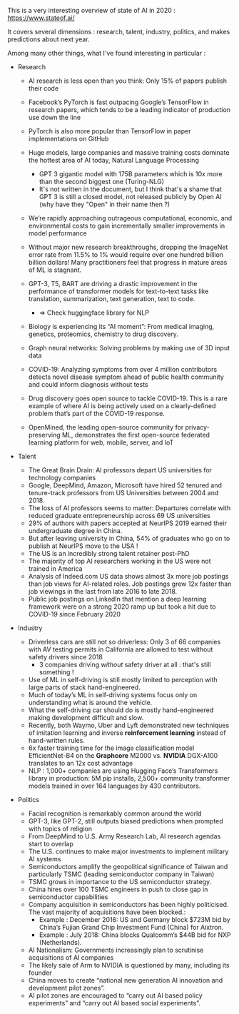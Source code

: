 This is a very interesting overview of state of AI in 2020 :
https://www.stateof.ai/

It covers several dimensions : research, talent, industry, politics, and makes predictions about next year.

Among many other things, what I've found interesting in particular :

- Research
  - AI research is less open than you think: Only 15% of papers publish their code
  - Facebook’s PyTorch is fast outpacing Google’s TensorFlow in research papers, which tends to be a leading indicator of production use down the line
  - PyTorch is also more popular than TensorFlow in paper implementations on GitHub
  - Huge models, large companies and massive training costs dominate the hottest area of AI today, Natural Language Processing
    -   GPT 3 gigantic model with 175B parameters which is 10x more than the second biggest one (Turing-NLG)
    -   It's not written in the document, but I think that's a shame that GPT 3 is still a closed model, not released publicly by Open AI (why have they "Open" in their name then ?)
  
  - We’re rapidly approaching outrageous computational, economic, and environmental costs to gain incrementally smaller improvements in model performance
  - Without major new research breakthroughs, dropping the ImageNet error rate from 11.5% to 1% would require over one hundred billion billion dollars! Many practitioners feel that progress in mature areas of ML is stagnant.
  - GPT-3, T5, BART are driving a drastic improvement in the performance of transformer models for text-to-text tasks like translation, summarization, text generation, text to code.
    - => Check huggingface library for NLP
  
  - Biology is experiencing its “AI moment”: From medical imaging, genetics, proteomics, chemistry to drug discovery.
  - Graph neural networks: Solving problems by making use of 3D input data

  - COVID-19: Analyzing symptoms from over 4 million contributors detects novel disease symptom ahead of public health community and could inform diagnosis without tests
  - Drug discovery goes open source to tackle COVID-19. This is a rare example of where AI is being actively used on a clearly-defined problem that’s part of the COVID-19 response. 
  - OpenMined, the leading open-source community for privacy-preserving ML, demonstrates  the first open-source federated learning platform for web, mobile, server, and IoT

- Talent
  - The Great Brain Drain: AI professors depart US universities for technology companies
  - Google, DeepMind, Amazon, Microsoft have hired 52 tenured and tenure-track professors from US Universities between 2004 and 2018.
  - The loss of AI professors seems to matter: Departures correlate with reduced graduate entrepreneurship across 69 US universities
  - 29% of authors with papers accepted at NeurIPS 2019 earned their undergraduate degree in China.
  - But after leaving university in China, 54% of graduates who go on to publish at NeurIPS move to the USA !
  - The US is an incredibly strong talent retainer post-PhD
  - The majority of top AI researchers working in the US were not trained in America
  - Analysis of Indeed.com US data shows almost 3x more job postings than job views for AI-related roles. Job postings grew 12x faster than job viewings in the last from late 2016 to late 2018. 
  -  Public job postings on LinkedIn that mention a deep learning framework were on a strong 2020 ramp up but took a hit due to COVID-19 since February 2020

- Industry
  - Driverless cars are still not so driverless: Only 3 of 66 companies with AV testing permits in California are allowed to test without safety drivers since 2018
    - 3 companies driving *without* safety driver at all : that's still something !
  - Use of ML in self-driving is still mostly limited to perception with large parts of stack hand-engineered.
  - Much of today’s ML in self-driving systems focus only on understanding what is around the vehicle.
  - What the self-driving car should do is mostly hand-engineered making development difficult and slow.
  - Recently, both Waymo, Uber and Lyft demonstrated new techniques of imitation learning and inverse **reinforcement learning** instead of hand-written rules.
  - 6x faster training time for the image classification model EfficientNet-B4 on the **Graphcore** M2000 vs. **NVIDIA** DGX-A100 translates to an 12x cost advantage
  - NLP :     1,000+ companies are using Hugging Face’s Transformers library in production: 5M pip installs, 2,500+ community transformer models trained in over 164 languages by 430 contributors.

- Politics
  - Facial recognition is remarkably common around the world
  - GPT-3, like GPT-2, still outputs biased predictions when prompted with topics of religion
  - From DeepMind to U.S. Army Research Lab, AI research agendas start to overlap
  - The U.S. continues to make major investments to implement military AI systems
  - Semiconductors amplify the geopolitical significance of Taiwan and particularly TSMC (leading semiconductor company in Taiwan)
  - TSMC grows in importance to the US semiconductor strategy.
  - China hires over 100 TSMC engineers in push to close gap in semiconductor capabilities
  - Company acquisition in semiconductors has been highly politicised. The vast majority of acquisitions have been blocked.:
    - Example : December 2016: US and Germany block $723M bid by China’s Fujian Grand Chip Investment Fund (China) for Aixtron.
    - Example : July 2018: China blocks Qualcomm’s $44B bid for NXP (Netherlands).
  - AI Nationalism: Governments increasingly plan to scrutinise acquisitions of AI companies
  - The likely sale of Arm to NVIDIA is questioned by many, including its founder
  - China moves to create “national new generation AI innovation and development pilot zones”.
  - AI pilot zones are encouraged to “carry out AI based policy experiments” and “carry out AI based social experiments”. 













